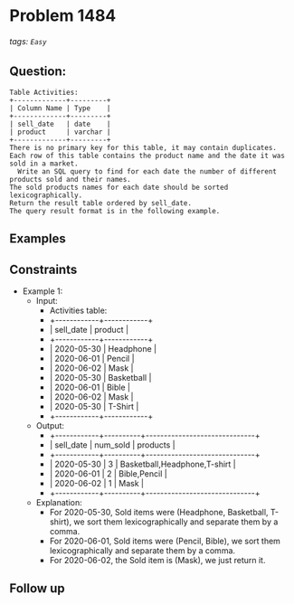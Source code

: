# Problem 1484
###### tags: `Easy`

## Question:
```
Table Activities:
+-------------+---------+
| Column Name | Type    |
+-------------+---------+
| sell_date   | date    |
| product     | varchar |
+-------------+---------+
There is no primary key for this table, it may contain duplicates.
Each row of this table contains the product name and the date it was sold in a market.
  Write an SQL query to find for each date the number of different products sold and their names.
The sold products names for each date should be sorted lexicographically.
Return the result table ordered by sell_date.
The query result format is in the following example.
```

## Examples


## Constraints
* Example 1:
	* Input:
		* Activities table:
		* +------------+------------+
		* | sell_date  | product     |
		* +------------+------------+
		* | 2020-05-30 | Headphone  |
		* | 2020-06-01 | Pencil     |
		* | 2020-06-02 | Mask       |
		* | 2020-05-30 | Basketball |
		* | 2020-06-01 | Bible      |
		* | 2020-06-02 | Mask       |
		* | 2020-05-30 | T-Shirt    |
		* +------------+------------+
	* Output:
		* +------------+----------+------------------------------+
		* | sell_date  | num_sold | products                     |
		* +------------+----------+------------------------------+
		* | 2020-05-30 | 3        | Basketball,Headphone,T-shirt |
		* | 2020-06-01 | 2        | Bible,Pencil                 |
		* | 2020-06-02 | 1        | Mask                         |
		* +------------+----------+------------------------------+
	* Explanation:
		* For 2020-05-30, Sold items were (Headphone, Basketball, T-shirt), we sort them lexicographically and separate them by a comma.
		* For 2020-06-01, Sold items were (Pencil, Bible), we sort them lexicographically and separate them by a comma.
		* For 2020-06-02, the Sold item is (Mask), we just return it.

## Follow up

